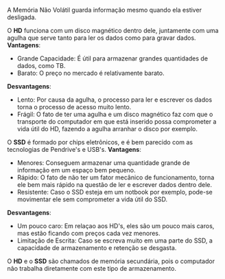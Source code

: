 A Memória Não Volátil guarda informação mesmo quando ela estiver desligada.

O **HD** funciona com um disco magnético dentro dele, juntamente com uma agulha que serve tanto para ler os dados como para gravar dados.
**Vantagens**:
* Grande Capacidade: É útil para armazenar grandes quantidades de dados, como TB.
* Barato: O preço no mercado é relativamente barato.

**Desvantagens**:
* Lento: Por causa da agulha, o processo para ler e escrever os dados torna o processo de acesso muito lento.
* Frágil: O fato de ter uma agulha e um disco magnético faz com que o transporte do computador em que está inserido possa comprometer a vida útil do HD, fazendo a agulha arranhar o disco por exemplo.

O **SSD** é formado por chips eletrônicos, e é bem parecido com as tecnologias de Pendrive's e USB's.
**Vantagens**:
* Menores: Conseguem armazenar uma quantidade grande de informação em um espaço bem pequeno.
* Rápido: O fato de não ter um fator mecânico de funcionamento, torna ele bem mais rápido na questão de ler e escrever dados dentro dele.
* Resistente: Caso o SSD esteja em um notbook por exemplo, pode-se movimentar ele sem comprometer a vida útil do SSD.

**Desvantagens**:
* Um pouco caro: Em relaçao aos HD's, eles são um pouco mais caros, mas estão ficando com preços cada vez menores.
* Limitação de Escrita: Caso se escreva muito em uma parte do SSD, a capacidade de armazenamento e retenção se desgasta.

O **HD** e o **SSD** são chamados de memória secundária, pois o computador não trabalha diretamente com este tipo de armazenamento.